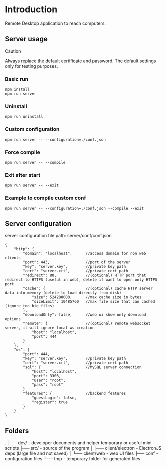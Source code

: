# Introduction
Remote Desktop application to reach computers.


## Server usage

> [!CAUTION]
> Always replace the default certificate and password. The default settings only for testing purposes.

### Basic run
```
npm install
npm run server
```

### Uninstall
```
npm run uninstall
```

### Custom configuration
```
npm run server -- --configuration=./conf.json
```

### Force compile
```
npm run server -- --compile
```

### Exit after start
```
npm run server -- --exit
```

### Example to compile custom conf
```
npm run server -- --configuration=./conf.json --compile --exit
```


## Server configuration
server configuration file path: server/conf/conf.json

```
{
    "http": {
        "domain": "localhost",      //access domain for non web clients
        "port": 443,                //port of the server
        "key": "server.key",		//private key path
        "cert": "server.crt",		//private cert path
        "redirect": 80,				//(optional) HTTP port that redirect to HTTPS (useful in web), delete if want to open only HTTPS port
        "cache": {                  //(optional) cache HTTP server data into memory (delete to load directly from disk)
            "size": 524288000, 		//max cache size in bytes
            "sizeLimit": 10485760   //max file size that can cached (ignore too big files)
        },
        "downloadOnly": false,      //web ui show only download options
        "remote": {                 //(optional) remote websocket server, it will ignore local ws creation
            "host": "localhost",
            "port": 444
        }	
    },
    "ws": {
        "port": 444,
        "key": "server.key",		//private key path
        "cert": "server.crt",		//private cert path
        "sql": {                    //MySQL server connection
            "host": "localhost",
            "port": 3306,
            "user": "root",
            "pass": "root"
        }
        "features": {               //backend features
            "guestLogin": false,
            "register": true
        }
    } 
}
```

## Folders

.
├── dev/ - developer documents and helper temporary or useful mini scripts
├── src/ - source of the program
│   ├── client/electron - ElectronJS deps (large file and not saved)
│   └── client/web - web UI files
├── conf - configuration files
└── tmp - temporary folder for generated files
